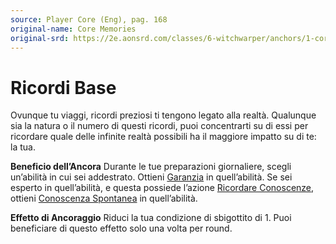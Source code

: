 ```yaml
---
source: Player Core (Eng), pag. 168
original-name: Core Memories
original-srd: https://2e.aonsrd.com/classes/6-witchwarper/anchors/1-core-memories
---
```


# Ricordi Base

Ovunque tu viaggi, ricordi preziosi ti tengono legato alla realtà. Qualunque sia
la natura o il numero di questi ricordi, puoi concentrarti su di essi per
ricordare quale delle infinite realtà possibili ha il maggiore impatto su di te:
la tua.

**Beneficio dell’Ancora** Durante le tue preparazioni giornaliere, scegli
un’abilità in cui sei addestrato. Ottieni [Garanzia](/talenti/garanzia) in
quell’abilità. Se sei esperto in quell’abilità, e questa possiede l’azione
[Ricordare Conoscenze](/azioni/ricordare-conoscenze), ottieni
[Conoscenza Spontanea](/talenti/conoscenza-spontanea) in quell’abilità.

**Effetto di Ancoraggio** Riduci la tua condizione di sbigottito di 1. Puoi
beneficiare di questo effetto solo una volta per round.
